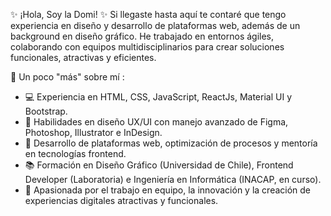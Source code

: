 ✨ ¡Hola, Soy la Domi! ✨
Si llegaste hasta aquí te contaré que tengo experiencia en diseño y desarrollo de plataformas web, además de un background en diseño gráfico. 
He trabajado en entornos ágiles, colaborando con equipos multidisciplinarios para crear soluciones funcionales, atractivas y eficientes.

🔹 Un poco "más" sobre mí :
- 💻 Experiencia en HTML, CSS, JavaScript, ReactJs, Material UI y Bootstrap.
- 🎨 Habilidades en diseño UX/UI con manejo avanzado de Figma, Photoshop, Illustrator e InDesign.
- 🚀 Desarrollo de plataformas web, optimización de procesos y mentoría en tecnologías frontend.
- 📚 Formación en Diseño Gráfico (Universidad de Chile), Frontend Developer (Laboratoria) e Ingeniería en Informática (INACAP, en curso).
- 🤝 Apasionada por el trabajo en equipo, la innovación y la creación de experiencias digitales atractivas y funcionales.

